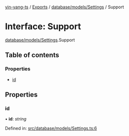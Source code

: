 [yin-yang-ts](../README.md) / [Exports](../modules.md) / [database/models/Settings](../modules/database_models_settings.md) / Support

# Interface: Support

[database/models/Settings](../modules/database_models_settings.md).Support

## Table of contents

### Properties

- [id](database_models_settings.support.md#id)

## Properties

### id

• **id**: *string*

Defined in: [src/database/models/Settings.ts:6](https://github.com/DetroitWhiskey136/ying-yang-ts/blob/17c6b1a/src/database/models/Settings.ts#L6)
